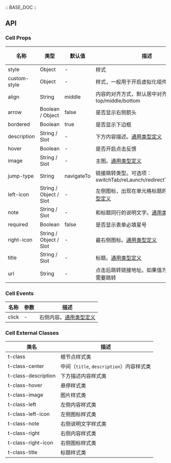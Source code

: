 :: BASE_DOC ::

## API

### Cell Props

名称 | 类型 | 默认值 | 描述 | 必传
-- | -- | -- | -- | --
style | Object | - | 样式 | N
custom-style | Object | - | 样式，一般用于开启虚拟化组件节点场景 | N
align | String | middle | 内容的对齐方式，默认居中对齐。可选项：top/middle/bottom | N
arrow | Boolean / Object | false | 是否显示右侧箭头 | N
bordered | Boolean | true | 是否显示下边框 | N
description | String / Slot | - | 下方内容描述。[通用类型定义](https://github.com/Tencent/tdesign-miniprogram/blob/develop/src/common/common.ts) | N
hover | Boolean | - | 是否开启点击反馈 | N
image | String / Slot | - | 主图。[通用类型定义](https://github.com/Tencent/tdesign-miniprogram/blob/develop/src/common/common.ts) | N
jump-type | String | navigateTo | 链接跳转类型。可选项：switchTab/reLaunch/redirectTo/navigateTo | N
left-icon | String / Object / Slot | - | 左侧图标，出现在单元格标题的左侧。[通用类型定义](https://github.com/Tencent/tdesign-miniprogram/blob/develop/src/common/common.ts) | N
note | String / Slot | - | 和标题同行的说明文字。[通用类型定义](https://github.com/Tencent/tdesign-miniprogram/blob/develop/src/common/common.ts) | N
required | Boolean | false | 是否显示表单必填星号 | N
right-icon | String / Object / Slot | - | 最右侧图标。[通用类型定义](https://github.com/Tencent/tdesign-miniprogram/blob/develop/src/common/common.ts) | N
title | String / Slot | - | 标题。[通用类型定义](https://github.com/Tencent/tdesign-miniprogram/blob/develop/src/common/common.ts) | N
url | String | - | 点击后跳转链接地址。如果值为空，则表示不需要跳转 | N

### Cell Events

名称 | 参数 | 描述
-- | -- | --
click | - | 右侧内容。[通用类型定义](https://github.com/Tencent/tdesign-miniprogram/blob/develop/src/common/common.ts)
### Cell External Classes

类名 | 描述
-- | --
t-class | 根节点样式类
t-class-center | 中间（`title`, `description`）内容样式类
t-class-description | 下方描述内容样式类
t-class-hover | 悬停样式类
t-class-image | 图片样式类
t-class-left | 左侧内容样式类
t-class-left-icon | 左侧图标样式类
t-class-note | 右侧说明文字样式类
t-class-right | 右侧内容样式类
t-class-right-icon | 右侧图标样式类
t-class-title | 标题样式类
